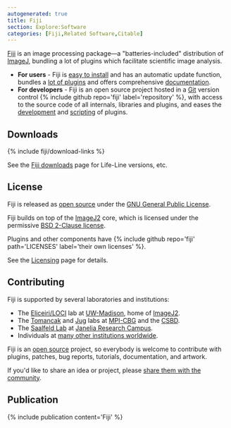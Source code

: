 ```yaml
---
autogenerated: true
title: Fiji
section: Explore:Software
categories: [Fiji,Related Software,Citable]
---
```



[Fiji](https://fiji.sc/) is an image processing package—a "batteries-included" distribution of [ImageJ](/software/imagej), bundling a lot of plugins which facilitate scientific image analysis.

-   **For users** - Fiji is [easy to install](/software/fiji/downloads) and has an automatic update function, bundles a [lot of plugins](/plugin-index) and offers comprehensive [documentation](/learn).
-   **For developers** - Fiji is an open source project hosted in a [Git](/develop/git) version control {% include github repo='fiji' label='repository' %}, with access to the source code of all internals, libraries and plugins, and eases the [development](/develop) and [scripting](/scripting) of plugins.

## Downloads

{% include fiji/download-links %}

See the [Fiji downloads](/software/fiji/downloads) page for Life-Line versions, etc.

## License

Fiji is released as [open source](Open_source) under the [GNU General Public License](/licensing/gpl).

Fiji builds on top of the [ImageJ2](/software/imagej2) core, which is licensed under the permissive [BSD 2-Clause license](/licensing/bsd).

Plugins and other components have {% include github repo='fiji' path='LICENSES' label='their own licenses' %}.

See the [Licensing](/licensing) page for details.

## Contributing

Fiji is supported by several laboratories and institutions:

-   The [Eliceiri/LOCI](/orgs/loci) lab at [UW-Madison](https://wisc.edu/), home of [ImageJ2](/software/imagej2).
-   The [Tomancak](https://www.mpi-cbg.de/research-groups/current-groups/pavel-tomancak/research-focus/) and [Jug](https://www.mpi-cbg.de/jug) labs at [MPI-CBG](/orgs/mpi-cbg) and the [CSBD](/orgs/csbd).
-   The [Saalfeld Lab](https://www.janelia.org/lab/saalfeld-lab) at [Janelia Research Campus](/orgs/janelia).
-   Individuals at [many other institutions worldwide](/people).

Fiji is an [open source](Open_source) project, so everybody is welcome to contribute with plugins, patches, bug reports, tutorials, documentation, and artwork.

If you'd like to share an idea or project, please [share them with the community](/help).

## Publication

{% include publication content='Fiji' %}

